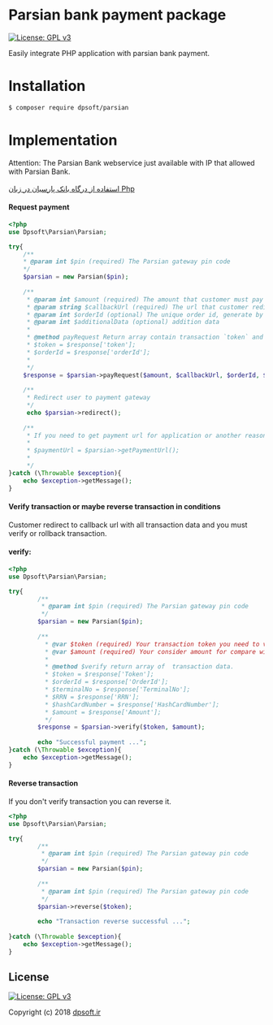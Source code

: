 # Parsian bank payment package

[![License: GPL v3](https://img.shields.io/badge/License-GPL%20v3-blue.svg)](https://www.gnu.org/licenses/gpl.html)

Easily integrate PHP application with parsian bank payment.

# Installation
``` bash
$ composer require dpsoft/parsian
```

# Implementation
Attention: The Parsian Bank webservice just available with IP that allowed with Parsian Bank.
<br><br>[استفاده از درگاه بانک پارسیان در زبان Php](https://dpsoft.ir/%D9%88%D8%A8%D9%84%D8%A7%DA%AF/25/%D8%A7%D8%B3%D8%AA%D9%81%D8%A7%D8%AF%D9%87+%D8%A7%D8%B2+%D8%AF%D8%B1%DA%AF%D8%A7%D9%87+%D8%A8%D8%A7%D9%86%DA%A9+%D8%B5%D8%A7%D8%AF%D8%B1%D8%A7%D8%AA+-+%D9%85%D8%A8%D9%86%D8%A7+-+%D8%AF%D8%B1+%D8%B2%D8%A8%D8%A7%D9%86+Php)
#### Request payment
```php
<?php 
use Dpsoft\Parsian\Parsian;

try{
    /**
    * @param int $pin (required) The Parsian gateway pin code 
    */
    $parsian = new Parsian($pin);
	
    /**
     * @param int $amount (required) The amount that customer must pay
     * @param string $callbackUrl (required) The url that customer redirect to after payment
     * @param int $orderId (optional) The unique order id, generate by package if value passed null
     * @param int $additionalData (optional) addition data
	 *
	 * @method payRequest Return array contain transaction `token` and `orderId` and you cat save.
     * $token = $response['token'];
     * $orderId = $response['orderId'];
     *     
     */
    $response = $parsian->payRequest($amount, $callbackUrl, $orderId, $additionalData);
    
    /**
     * Redirect user to payment gateway
     */
     echo $parsian->redirect();
    
    /**
     * If you need to get payment url for application or another reason you can use this method  
     * 
     * $paymentUrl = $parsian->getPaymentUrl();
     * 
     */
}catch (\Throwable $exception){
    echo $exception->getMessage();
}
```
#### Verify transaction or maybe reverse transaction in conditions
Customer redirect to callback url with all transaction data and you must verify or rollback transaction.

#### verify:
```php
<?php
use Dpsoft\Parsian\Parsian;

try{
        /**
         * @param int $pin (required) The Parsian gateway pin code 
         */
        $parsian = new Parsian($pin);
	
        /**
          * @var $token (required) Your transaction token you need to verify
          * @var $amount (required) Your consider amount for compare with payment amount
          * 
          * @method $verify return array of  transaction data.
          * $token = $response['Token'];
          * $orderId = $response['OrderId'];
          * $terminalNo = $response['TerminalNo'];
          * $RRN = $response['RRN'];
          * $hashCardNumber = $response['HashCardNumber'];
          * $amount = $response['Amount'];
          */
        $response = $parsian->verify($token, $amount);
        
        echo "Successful payment ...";
}catch (\Throwable $exception){
    echo $exception->getMessage();
}
```
#### Reverse transaction
If you don't verify transaction you can reverse it.

```php
<?php
use Dpsoft\Parsian\Parsian;

try{
        /**
         * @param int $pin (required) The Parsian gateway pin code 
         */
        $parsian = new Parsian($pin);
	
        /**
         * @param int $pin (required) The Parsian gateway pin code 
         */
        $parsian->reverse($token);
    	
        echo "Transaction reverse successful ...";
       
}catch (\Throwable $exception){
    echo $exception->getMessage();
}
```

## License
[![License: GPL v3](https://img.shields.io/badge/License-GPL%20v3-blue.svg)](https://www.gnu.org/licenses/gpl.html)

Copyright (c) 2018 [dpsoft.ir](http://dpsoft.ir)

  


